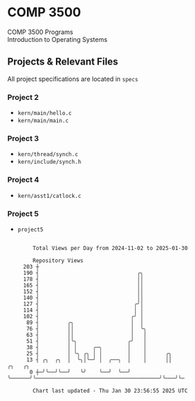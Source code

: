 # COMP 3500
COMP 3500 Programs  
Introduction to Operating Systems  
## Projects & Relevant Files
All project specifications are located in `specs`
### Project 2
- `kern/main/hello.c`
- `kern/main/main.c`
### Project 3
- `kern/thread/synch.c`
- `kern/include/synch.h`
### Project 4
- `kern/asst1/catlock.c`
### Project 5
- `project5`

```

        Total Views per Day from 2024-11-02 to 2025-01-30

        Repository Views
     203 ┼
     190 ┤                               ╭╮
     178 ┤                               ││
     165 ┤                               ││
     152 ┤                               ││
     140 ┤                               ││
     127 ┤                              ╭╯│
     114 ┤                              │ │
     102 ┤                             ╭╯ │
      89 ┤         ╭╮                  │  │
      76 ┤         ││                  │  ╰╮
      63 ┤         ││                  │   │
      51 ┤         │╰╮                ╭╯   │
      38 ┤         │ │     ╭─╮        │    │
      25 ┤         │ ╰╮ ╭╮ │ │        │    │      ╭╮
      13 ┤ ╭╮  ╭╮  │  ╰╮│╰─╯ │  ╭──╮  │    │      ││                                       ╭╮   ╭╮
       0 ┼─╯╰──╯╰──╯   ╰╯    ╰──╯  ╰──╯    ╰──────╯╰───────────────────────────────────────╯╰───╯╰─

        Chart last updated - Thu Jan 30 23:56:55 2025 UTC
        
```
